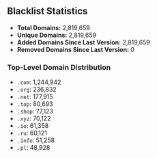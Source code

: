 ## Blacklist Statistics

- **Total Domains:** 2,819,659
- **Unique Domains:** 2,819,659
- **Added Domains Since Last Version:** 2,819,659
- **Removed Domains Since Last Version:** 0

### Top-Level Domain Distribution

-  `.com`: 1,244,942
-  `.org`: 236,832
-  `.net`: 177,915
-  `.top`: 80,693
-  `.shop`: 77,123
-  `.xyz`: 70,122
-  `.io`: 61,358
-  `.ru`: 60,121
-  `.info`: 51,258
-  `.pl`: 48,928
